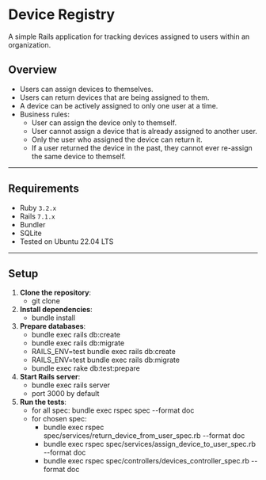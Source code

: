 # Device Registry

A simple Rails application for tracking devices assigned to users within an organization.

## Overview

- Users can assign devices to themselves.
- Users can return devices that are being assigned to them.
- A device can be actively assigned to only one user at a time.
- Business rules:
  - User can assign the device only to themself.
  - User cannot assign a device that is already assigned to another user.
  - Only the user who assigned the device can return it.
  - If a user returned the device in the past, they cannot ever re-assign the same device to themself.

---

## Requirements

- Ruby `3.2.x`
- Rails `7.1.x`
- Bundler
- SQLite
- Tested on Ubuntu 22.04 LTS

---

## Setup

1. **Clone the repository**:
    - git clone <this-repo-url>
2. **Install dependencies**:
    - bundle install
3. **Prepare databases**:
    - bundle exec rails db:create
    - bundle exec rails db:migrate
    - RAILS_ENV=test bundle exec rails db:create
    - RAILS_ENV=test bundle exec rails db:migrate
    - bundle exec rake db:test:prepare
4. **Start Rails server**:
    - bundle exec rails server 
    - port 3000 by default
5. **Run the tests**:
    - for all spec: bundle exec rspec spec --format doc 
    - for chosen spec: 
        * bundle exec rspec spec/services/return_device_from_user_spec.rb --format doc
        * bundle exec rspec spec/services/assign_device_to_user_spec.rb --format doc
        * bundle exec rspec spec/controllers/devices_controller_spec.rb --format doc